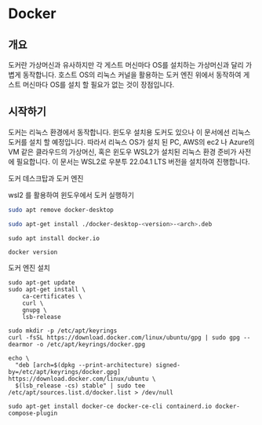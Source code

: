 # Docker

## 개요

도커란 가상머신과 유사하지만 각 게스트 머신마다 OS를 설치하는 가상머신과 달리 가볍게 동작합니다.
호스트 OS의 리눅스 커널을 활용하는 도커 엔진 위에서 동작하여 게스트 머신마다 OS를 설치 할 필요가 없는 것이 장점입니다.


## 시작하기

도커는 리눅스 환경에서 동작합니다. 윈도우 설치용 도커도 있으나 이 문서에선 리눅스 도커를 설치 할 예정입니다. 따라서 리눅스 OS가 설치 된 PC, AWS의 ec2 나 Azure의 VM 같은 클라우드의 가상머신, 혹은 윈도우 WSL2가 설치된 리눅스 환경 준비가 사전에 필요합니다.
이 문서는 WSL2로 우분투 22.04.1 LTS 버전을 설치하여 진행합니다.


도커 데스크탑과 도커 엔진



wsl2 를 활용하여 윈도우에서 도커 실행하기



```bash
sudo apt remove docker-desktop
```

```bash
sudo apt-get install ./docker-desktop-<version>-<arch>.deb
```

```
sudo apt install docker.io
```

```
docker version
```



도커 엔진 설치

```
sudo apt-get update
sudo apt-get install \
    ca-certificates \
    curl \
    gnupg \
    lsb-release
```

```
sudo mkdir -p /etc/apt/keyrings
curl -fsSL https://download.docker.com/linux/ubuntu/gpg | sudo gpg --dearmor -o /etc/apt/keyrings/docker.gpg
```

```
echo \
  "deb [arch=$(dpkg --print-architecture) signed-by=/etc/apt/keyrings/docker.gpg] https://download.docker.com/linux/ubuntu \
  $(lsb_release -cs) stable" | sudo tee /etc/apt/sources.list.d/docker.list > /dev/null
```

```
sudo apt-get install docker-ce docker-ce-cli containerd.io docker-compose-plugin
```





